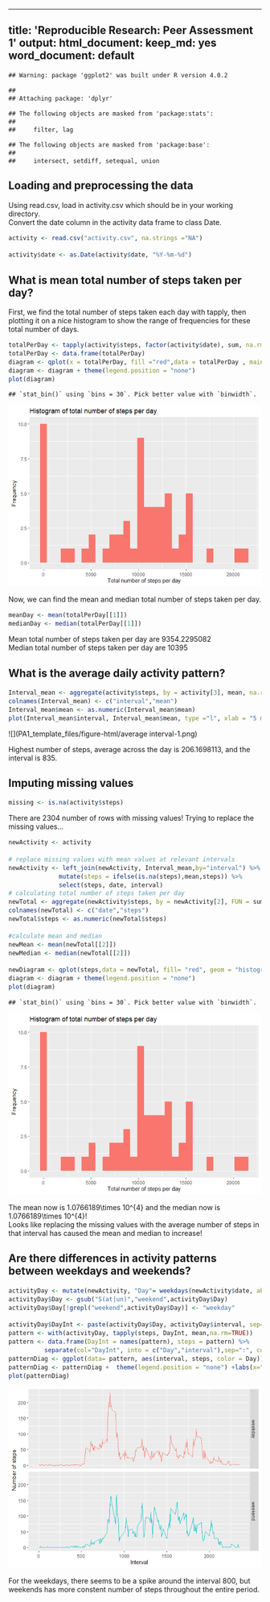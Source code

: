 
---
title: 'Reproducible Research: Peer Assessment 1'
output:
  html_document:
    keep_md: yes
  word_document: default
---


```
## Warning: package 'ggplot2' was built under R version 4.0.2
```

```
## 
## Attaching package: 'dplyr'
```

```
## The following objects are masked from 'package:stats':
## 
##     filter, lag
```

```
## The following objects are masked from 'package:base':
## 
##     intersect, setdiff, setequal, union
```
## Loading and preprocessing the data
Using read.csv, load in activity.csv which should be in your working directory.  
Convert the date column in the activity data frame to class Date.

```r
activity <- read.csv("activity.csv", na.strings ="NA")

activity$date <- as.Date(activity$date, "%Y-%m-%d")
```


## What is mean total number of steps taken per day?
First, we find the total number of steps taken each day with tapply, then plotting it on a nice histogram to show the range of frequencies for  these total number of days.

```r
totalPerDay <- tapply(activity$steps, factor(activity$date), sum, na.rm=TRUE)
totalPerDay <- data.frame(totalPerDay)
diagram <- qplot(x = totalPerDay, fill ="red",data = totalPerDay , main = "Histogram of total number of steps per day", xlab = "Total number of steps per day", ylab = "Frequency")
diagram <- diagram + theme(legend.position = "none")
plot(diagram)
```

```
## `stat_bin()` using `bins = 30`. Pick better value with `binwidth`.
```

![](PA1_template_files/figure-html/steps-1.png)<!-- -->

Now, we can find the mean and median total number of steps taken per day.


```r
meanDay <- mean(totalPerDay[[1]])
medianDay <- median(totalPerDay[[1]])
```
Mean total number of steps taken per day are 9354.2295082  
Median total number of steps taken per day are 10395


## What is the average daily activity pattern?


```r
Interval_mean <- aggregate(activity$steps, by = activity[3], mean, na.rm=TRUE, simplify = FALSE)
colnames(Interval_mean) <- c("interval","mean")
Interval_mean$mean <- as.numeric(Interval_mean$mean)
plot(Interval_mean$interval, Interval_mean$mean, type ="l", xlab = "5 min Interval period",ylab="Mean number of steps taken", col = "red", lwd = 2)
```

![](PA1_template_files/figure-html/average interval-1.png)<!-- -->

Highest number of steps, average across the day is 206.1698113, and the interval is 835.


## Imputing missing values


```r
missing <- is.na(activity$steps)
```
There are 2304 number of rows with missing values! Trying to replace the missing values...


```r
newActivity <- activity

# replace missing values with mean values at relevant intervals
newActivity <- left_join(newActivity, Interval_mean,by="interval") %>% 
              mutate(steps = ifelse(is.na(steps),mean,steps)) %>%
              select(steps, date, interval)
# calculating total number of steps taken per day
newTotal <- aggregate(newActivity$steps, by = newActivity[2], FUN = sum, na.rm=TRUE, simplify = FALSE)
colnames(newTotal) <- c("date","steps")
newTotal$steps <- as.numeric(newTotal$steps)

#calculate mean and median
newMean <- mean(newTotal[[2]])
newMedian <- median(newTotal[[2]])

newDiagram <- qplot(steps,data = newTotal, fill= "red", geom = "histogram",main = "Histogram of total number of steps per day", xlab = "Total number of steps per day", ylab = "Frequency")
diagram <- diagram + theme(legend.position = "none")
plot(diagram)
```

```
## `stat_bin()` using `bins = 30`. Pick better value with `binwidth`.
```

![](PA1_template_files/figure-html/replace-1.png)<!-- -->

The mean now is 1.0766189\times 10^{4} and the median now is 1.0766189\times 10^{4}!  
Looks like replacing the missing values with the average number of steps in that interval has caused the mean and median to increase!


## Are there differences in activity patterns between weekdays and weekends?


```r
activityDay <- mutate(newActivity, "Day"= weekdays(newActivity$date, abbreviate= TRUE))
activityDay$Day <- gsub("S(at|un)","weekend",activityDay$Day)
activityDay$Day[!grepl("weekend",activityDay$Day)] <- "weekday"

activityDay$DayInt <- paste(activityDay$Day, activityDay$interval, sep= ":")
pattern <- with(activityDay, tapply(steps, DayInt, mean,na.rm=TRUE))
pattern <- data.frame(DayInt = names(pattern), steps = pattern) %>% 
          separate(col="DayInt", into = c("Day","interval"),sep=":", convert = TRUE)
patternDiag <- ggplot(data= pattern, aes(interval, steps, color = Day)) +geom_line()+facet_grid(pattern$Day~.) 
patternDiag <- patternDiag +  theme(legend.position = "none") +labs(x="Interval", y = "Number of steps")
plot(patternDiag)
```

![](PA1_template_files/figure-html/weekdays-1.png)<!-- -->

For the weekdays, there seems to be a spike around the interval 800, but weekends has more constent number of steps throughout the entire period. 
